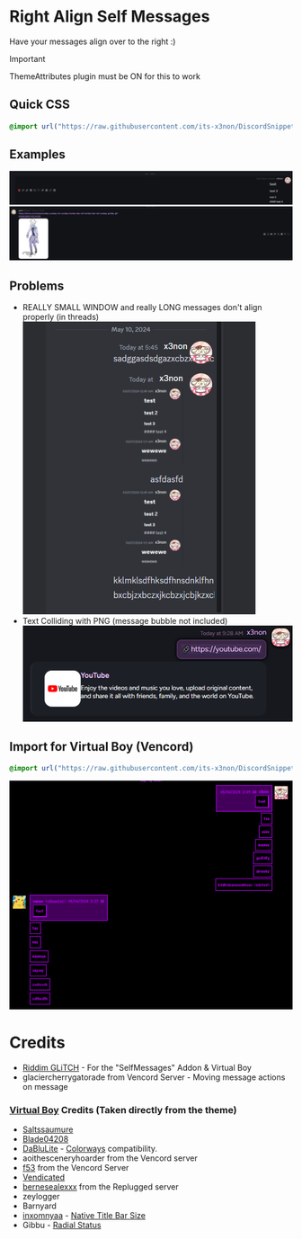 # Right Align Self Messages
Have your messages align over to the right :)

> [!IMPORTANT]  
> ThemeAttributes plugin must be ON for this to work

## Quick CSS
```css
@import url("https://raw.githubusercontent.com/its-x3non/DiscordSnippets/main/CSS%20Addons/Right%20Align%20Self%20Messages/RightAlign.css"); 
```
## Examples
![Aligned Reaction](images/aligned-reaction.png)  
![Aligned Reaction 2](images/aligned-reaction-2.png)

## Problems
- REALLY SMALL WINDOW and really LONG messages don't align properly (in threads)  
![Issue 1](images/issue1.png)  
- Text Colliding with PNG (message bubble not included)  
![Issue 2](images/issue2.png)

## Import for Virtual Boy (Vencord)
```css
@import url("https://raw.githubusercontent.com/its-x3non/DiscordSnippets/main/CSS%20Addons/Right%20Align%20Self%20Messages/Virtual%20Boy%20Compatability/RightAlignVB.css");
```  
![VB Vencord](images/vencord-vb.png)

# Credits
- [Riddim GLiTCH](https://github.com/Riddim-GLiTCH) - For the "SelfMessages" Addon & Virtual Boy
- glaciercherrygatorade from Vencord Server - Moving message actions on message
### [Virtual Boy](https://github.com/Riddim-GLiTCH/Virtual-Boy) Credits (Taken directly from the theme)
- [Saltssaumure](https://github.com/Saltssaumure)
- [Blade04208](https://github.com/Blade04208)
- [DaBluLite](https://github.com/DaBluLite) - [Colorways](https://github.com/DaBluLite/DiscordColorways) compatibility.
- aoithesceneryhoarder from the Vencord server
- [f53](https://f53.dev/) from the Vencord Server
- [Vendicated](https://github.com/Vendicated)
- [bernesealexxx](https://bernesealexxx.carrd.co/) from the Replugged server
- zeylogger
- Barnyard
- [inxomnyaa](https://github.com/inxomnyaa) - [Native Title Bar Size](https://github.com/inxomnyaa/DiscordNativeTitlebarSize)
- Gibbu - [Radial Status](https://github.com/DiscordStyles/RadialStatus)
